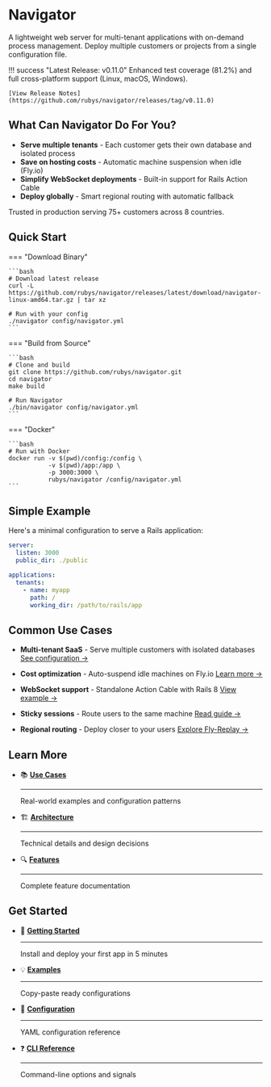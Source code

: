 # Navigator

A lightweight web server for multi-tenant applications with on-demand process management. Deploy multiple customers or projects from a single configuration file.

!!! success "Latest Release: v0.11.0"
    Enhanced test coverage (81.2%) and full cross-platform support (Linux, macOS, Windows).

    [View Release Notes](https://github.com/rubys/navigator/releases/tag/v0.11.0)

## What Can Navigator Do For You?

- **Serve multiple tenants** - Each customer gets their own database and isolated process
- **Save on hosting costs** - Automatic machine suspension when idle (Fly.io)
- **Simplify WebSocket deployments** - Built-in support for Rails Action Cable
- **Deploy globally** - Smart regional routing with automatic fallback

Trusted in production serving 75+ customers across 8 countries.

## Quick Start

=== "Download Binary"

    ```bash
    # Download latest release
    curl -L https://github.com/rubys/navigator/releases/latest/download/navigator-linux-amd64.tar.gz | tar xz
    
    # Run with your config
    ./navigator config/navigator.yml
    ```

=== "Build from Source"

    ```bash
    # Clone and build
    git clone https://github.com/rubys/navigator.git
    cd navigator
    make build
    
    # Run Navigator
    ./bin/navigator config/navigator.yml
    ```

=== "Docker"

    ```bash
    # Run with Docker
    docker run -v $(pwd)/config:/config \
               -v $(pwd)/app:/app \
               -p 3000:3000 \
               rubys/navigator /config/navigator.yml
    ```

## Simple Example

Here's a minimal configuration to serve a Rails application:

```yaml title="config/navigator.yml"
server:
  listen: 3000
  public_dir: ./public

applications:
  tenants:
    - name: myapp
      path: /
      working_dir: /path/to/rails/app
```

## Common Use Cases

- **Multi-tenant SaaS** - Serve multiple customers with isolated databases
  [See configuration →](use-cases.md#use-case-1-multi-tenant-and-monorepos)

- **Cost optimization** - Auto-suspend idle machines on Fly.io
  [Learn more →](use-cases.md#use-case-2-machine-auto-suspend-flyio)

- **WebSocket support** - Standalone Action Cable with Rails 8
  [View example →](use-cases.md#use-case-3-websocket-support)

- **Sticky sessions** - Route users to the same machine
  [Read guide →](use-cases.md#use-case-4-sticky-sessions)

- **Regional routing** - Deploy closer to your users
  [Explore Fly-Replay →](use-cases.md#use-case-5-dynamic-routing-with-fly-replay)

## Learn More

<div class="grid cards" markdown>

-   :books: **[Use Cases](use-cases.md)**

    ---

    Real-world examples and configuration patterns

-   :building_construction: **[Architecture](architecture.md)**

    ---

    Technical details and design decisions

-   :mag: **[Features](features/index.md)**

    ---

    Complete feature documentation

</div>

## Get Started

<div class="grid cards" markdown>

-   :rocket: **[Getting Started](getting-started/index.md)**

    ---

    Install and deploy your first app in 5 minutes

-   :bulb: **[Examples](examples/index.md)**

    ---

    Copy-paste ready configurations

-   :wrench: **[Configuration](configuration/index.md)**

    ---

    YAML configuration reference

-   :question: **[CLI Reference](reference/index.md)**

    ---

    Command-line options and signals

</div>